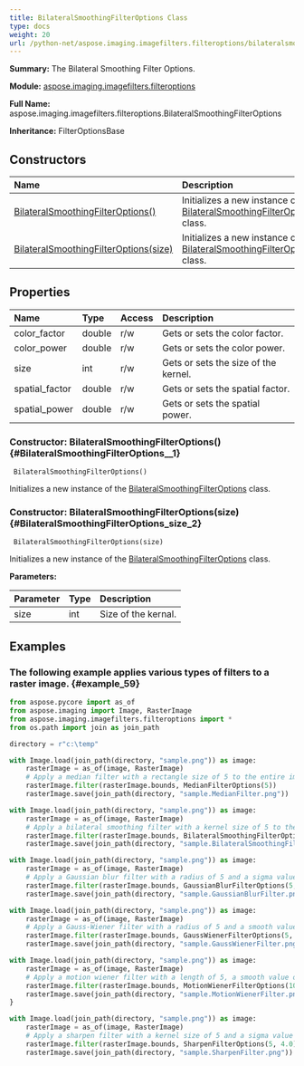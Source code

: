 ```yaml
---
title: BilateralSmoothingFilterOptions Class
type: docs
weight: 20
url: /python-net/aspose.imaging.imagefilters.filteroptions/bilateralsmoothingfilteroptions/
---
```


**Summary:** The Bilateral Smoothing Filter Options.

**Module:** [aspose.imaging.imagefilters.filteroptions](/imaging/python-net/aspose.imaging.imagefilters.filteroptions/)

**Full Name:** aspose.imaging.imagefilters.filteroptions.BilateralSmoothingFilterOptions

**Inheritance:** FilterOptionsBase

## **Constructors**
| **Name** | **Description** |
| :- | :- |
| [BilateralSmoothingFilterOptions()](#BilateralSmoothingFilterOptions__1) | Initializes a new instance of the [BilateralSmoothingFilterOptions](/imaging/python-net/aspose.imaging.imagefilters.filteroptions/bilateralsmoothingfilteroptions/) class. |
| [BilateralSmoothingFilterOptions(size)](#BilateralSmoothingFilterOptions_size_2) | Initializes a new instance of the [BilateralSmoothingFilterOptions](/imaging/python-net/aspose.imaging.imagefilters.filteroptions/bilateralsmoothingfilteroptions/) class. |
## **Properties**
| **Name** | **Type** | **Access** | **Description** |
| :- | :- | :- | :- |
| color_factor | double | r/w | Gets or sets the color factor. |
| color_power | double | r/w | Gets or sets the color power. |
| size | int | r/w | Gets or sets the size of the kernel. |
| spatial_factor | double | r/w | Gets or sets the spatial factor. |
| spatial_power | double | r/w | Gets or sets the spatial power. |


### Constructor: BilateralSmoothingFilterOptions() {#BilateralSmoothingFilterOptions__1}


```
 BilateralSmoothingFilterOptions() 
```

Initializes a new instance of the [BilateralSmoothingFilterOptions](/imaging/python-net/aspose.imaging.imagefilters.filteroptions/bilateralsmoothingfilteroptions/) class.

### Constructor: BilateralSmoothingFilterOptions(size) {#BilateralSmoothingFilterOptions_size_2}


```
 BilateralSmoothingFilterOptions(size) 
```

Initializes a new instance of the [BilateralSmoothingFilterOptions](/imaging/python-net/aspose.imaging.imagefilters.filteroptions/bilateralsmoothingfilteroptions/) class.

**Parameters:**

| Parameter | Type | Description |
| :- | :- | :- |
| size | int | Size of the kernal. |

## **Examples**
### The following example applies various types of filters to a raster image. {#example_59}
``` python
from aspose.pycore import as_of
from aspose.imaging import Image, RasterImage
from aspose.imaging.imagefilters.filteroptions import *
from os.path import join as join_path

directory = r"c:\temp"

with Image.load(join_path(directory, "sample.png")) as image:
	rasterImage = as_of(image, RasterImage)
	# Apply a median filter with a rectangle size of 5 to the entire image.
	rasterImage.filter(rasterImage.bounds, MedianFilterOptions(5))
	rasterImage.save(join_path(directory, "sample.MedianFilter.png"))

with Image.load(join_path(directory, "sample.png")) as image:
	rasterImage = as_of(image, RasterImage)
	# Apply a bilateral smoothing filter with a kernel size of 5 to the entire image.
	rasterImage.filter(rasterImage.bounds, BilateralSmoothingFilterOptions(5))
	rasterImage.save(join_path(directory, "sample.BilateralSmoothingFilter.png"))

with Image.load(join_path(directory, "sample.png")) as image:
	rasterImage = as_of(image, RasterImage)
	# Apply a Gaussian blur filter with a radius of 5 and a sigma value of 4.0 to the entire image.
	rasterImage.filter(rasterImage.bounds, GaussianBlurFilterOptions(5, 4.0))
	rasterImage.save(join_path(directory, "sample.GaussianBlurFilter.png"))

with Image.load(join_path(directory, "sample.png")) as image:
	rasterImage = as_of(image, RasterImage)
	# Apply a Gauss-Wiener filter with a radius of 5 and a smooth value of 4.0 to the entire image.
	rasterImage.filter(rasterImage.bounds, GaussWienerFilterOptions(5, 4.0))
	rasterImage.save(join_path(directory, "sample.GaussWienerFilter.png"))

with Image.load(join_path(directory, "sample.png")) as image:
	rasterImage = as_of(image, RasterImage)
	# Apply a motion wiener filter with a length of 5, a smooth value of 4.0 and an angle of 90.0 degrees to the entire image.
	rasterImage.filter(rasterImage.bounds, MotionWienerFilterOptions(10, 1.0, 90.0))
	rasterImage.save(join_path(directory, "sample.MotionWienerFilter.png"))
}

with Image.load(join_path(directory, "sample.png")) as image:
	rasterImage = as_of(image, RasterImage)
	# Apply a sharpen filter with a kernel size of 5 and a sigma value of 4.0 to the entire image.
	rasterImage.filter(rasterImage.bounds, SharpenFilterOptions(5, 4.0))
	rasterImage.save(join_path(directory, "sample.SharpenFilter.png"))


```

